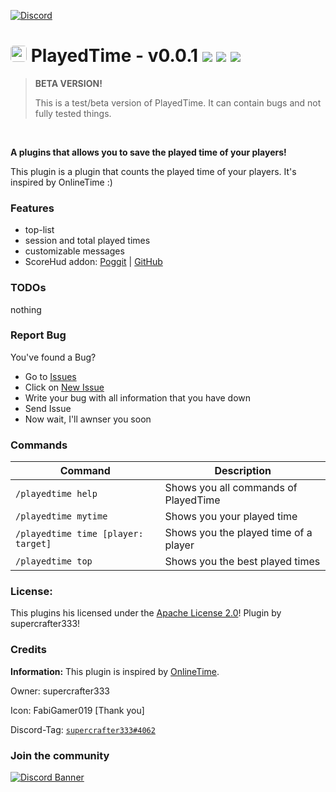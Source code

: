 [![Discord](https://img.shields.io/badge/chat-on%20discord-7289da.svg)](https://discord.gg/ca6cWPpERp)
# <img src="https://github.com/supercrafter333/PlayedTime/blob/master/icon.png?raw=true" width="26" float="left" style="border-radius: 0.3rem"> PlayedTime - v0.0.1  [![](https://poggit.pmmp.io/shield.state/PlayedTime)](https://poggit.pmmp.io/p/PlayedTime) [![](https://poggit.pmmp.io/shield.dl.total/PlayedTime)](https://poggit.pmmp.io/p/PlayedTime) [<img src="https://img.shields.io/badge/ScoreHud-PlayedTimeScore-blue?&style=square">](https://poggit.pmmp.io/ci/supercrafter333/ScoreHudX/PlayedTimeScore)

> **BETA VERSION!**
> 
> This is a test/beta version of PlayedTime. It can contain bugs and not fully tested things.

<br />

**A plugins that allows you to save the played time of your players!**

This plugin is a plugin that counts the played time of your players. It's inspired by OnlineTime :)


### Features
- top-list
- session and total played times
- customizable messages
- ScoreHud addon: [Poggit](https://poggit.pmmp.io/ci/supercrafter333/ScoreHudX/PlayedTimeScore) | [GitHub](https://github.com/supercrafter333/ScoreHudX/tree/main/PlayedTimeScore)


### TODOs
nothing


### Report Bug
You've found a Bug?
- Go to [Issues](https://github.com/supercrafter333/PlayedTime/issues)
- Click on [New Issue](https://github.com/supercrafter333/PlayedTime/issues/new/choose)
- Write your bug with all information that you have down
- Send Issue
- Now wait, I'll awnser you soon


### Commands
| **Command**                         | **Description**                       |
|-------------------------------------|---------------------------------------|
| `/playedtime help`                  | Shows you all commands of PlayedTime  |
| `/playedtime mytime`                | Shows you your played time            |
| `/playedtime time [player: target]` | Shows you the played time of a player |
| `/playedtime top`                   | Shows you the best played times       |


### License:
This plugins his licensed under the [Apache License 2.0](/LICENSE)! Plugin by supercrafter333!


### Credits
**Information:** This plugin is inspired by [OnlineTime](https://github.com/Zedstar16/OnlineTime).

Owner: supercrafter333

Icon: FabiGamer019 [Thank you]

Discord-Tag: [`supercrafter333#4062`](https://discordapp.com/users/511252471616897024)


### Join the community
[![Discord Banner](https://discordapp.com/api/guilds/847099444465238036/widget.png?style=banner3)](https://discord.gg/ca6cWPpERp)
